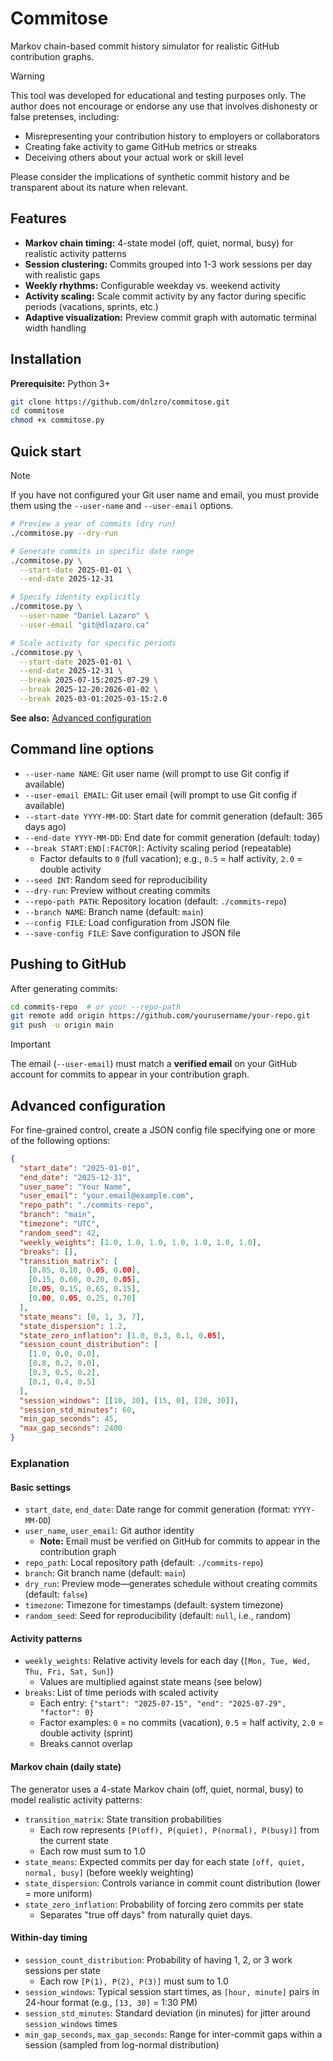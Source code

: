 # Commitose

Markov chain-based commit history simulator for realistic GitHub contribution graphs.

> [!WARNING]
> This tool was developed for educational and testing purposes only. The author does not encourage or endorse any use that involves dishonesty or false pretenses, including:
> 
> - Misrepresenting your contribution history to employers or collaborators
> - Creating fake activity to game GitHub metrics or streaks
> - Deceiving others about your actual work or skill level
> 
> Please consider the implications of synthetic commit history and be transparent about its nature when relevant.

## Features

- **Markov chain timing:** 4-state model (off, quiet, normal, busy) for realistic activity patterns
- **Session clustering:** Commits grouped into 1-3 work sessions per day with realistic gaps
- **Weekly rhythms:** Configurable weekday vs. weekend activity
- **Activity scaling:** Scale commit activity by any factor during specific periods (vacations, sprints, etc.)
- **Adaptive visualization:** Preview commit graph with automatic terminal width handling

## Installation

**Prerequisite:** Python 3+

```bash
git clone https://github.com/dnlzro/commitose.git
cd commitose
chmod +x commitose.py
```

## Quick start

> [!NOTE]
> If you have not configured your Git user name and email, you must provide them using the `--user-name` and `--user-email` options.

```bash
# Preview a year of commits (dry run)
./commitose.py --dry-run

# Generate commits in specific date range
./commitose.py \
  --start-date 2025-01-01 \
  --end-date 2025-12-31

# Specify identity explicitly
./commitose.py \
  --user-name "Daniel Lazaro" \
  --user-email "git@dlazaro.ca"

# Scale activity for specific periods
./commitose.py \
  --start-date 2025-01-01 \
  --end-date 2025-12-31 \
  --break 2025-07-15:2025-07-29 \
  --break 2025-12-20:2026-01-02 \
  --break 2025-03-01:2025-03-15:2.0
```

**See also:** [Advanced configuration](#advanced-configuration)

## Command line options

- `--user-name NAME`: Git user name (will prompt to use Git config if available)
- `--user-email EMAIL`: Git user email (will prompt to use Git config if available)
- `--start-date YYYY-MM-DD`: Start date for commit generation (default: 365 days ago)
- `--end-date YYYY-MM-DD`: End date for commit generation (default: today)
- `--break START:END[:FACTOR]`: Activity scaling period (repeatable)
  - Factor defaults to `0` (full vacation); e.g., `0.5` = half activity, `2.0` = double activity
- `--seed INT`: Random seed for reproducibility
- `--dry-run`: Preview without creating commits
- `--repo-path PATH`: Repository location (default: `./commits-repo`)
- `--branch NAME`: Branch name (default: `main`)
- `--config FILE`: Load configuration from JSON file
- `--save-config FILE`: Save configuration to JSON file

## Pushing to GitHub

After generating commits:

```bash
cd commits-repo  # or your --repo-path
git remote add origin https://github.com/yourusername/your-repo.git
git push -u origin main
```

> [!IMPORTANT]
> The email (`--user-email`) must match a **verified email** on your GitHub account for commits to appear in your contribution graph.

## Advanced configuration

For fine-grained control, create a JSON config file specifying one or more of the following options:

```json
{
  "start_date": "2025-01-01",
  "end_date": "2025-12-31",
  "user_name": "Your Name",
  "user_email": "your.email@example.com",
  "repo_path": "./commits-repo",
  "branch": "main",
  "timezone": "UTC",
  "random_seed": 42,
  "weekly_weights": [1.0, 1.0, 1.0, 1.0, 1.0, 1.0, 1.0],
  "breaks": [],
  "transition_matrix": [
    [0.85, 0.10, 0.05, 0.00],
    [0.15, 0.60, 0.20, 0.05],
    [0.05, 0.15, 0.65, 0.15],
    [0.00, 0.05, 0.25, 0.70]
  ],
  "state_means": [0, 1, 3, 7],
  "state_dispersion": 1.2,
  "state_zero_inflation": [1.0, 0.3, 0.1, 0.05],
  "session_count_distribution": [
    [1.0, 0.0, 0.0],
    [0.8, 0.2, 0.0],
    [0.3, 0.5, 0.2],
    [0.1, 0.4, 0.5]
  ],
  "session_windows": [[10, 30], [15, 0], [20, 30]],
  "session_std_minutes": 60,
  "min_gap_seconds": 45,
  "max_gap_seconds": 2400
}
```

### Explanation

#### Basic settings

- `start_date`, `end_date`: Date range for commit generation (format: `YYYY-MM-DD`)
- `user_name`, `user_email`: Git author identity
  - **Note:** Email must be verified on GitHub for commits to appear in the contribution graph
- `repo_path`: Local repository path (default: `./commits-repo`)
- `branch`: Git branch name (default: `main`)
- `dry_run`: Preview mode—generates schedule without creating commits (default: `false`)
- `timezone`: Timezone for timestamps (default: system timezone)
- `random_seed`: Seed for reproducibility (default: `null`, i.e., random)

#### Activity patterns

- `weekly_weights`: Relative activity levels for each day (`[Mon, Tue, Wed, Thu, Fri, Sat, Sun]`)
  - Values are multiplied against state means (see below)
- `breaks`: List of time periods with scaled activity
  - Each entry: `{"start": "2025-07-15", "end": "2025-07-29", "factor": 0}`
  - Factor examples: `0` = no commits (vacation), `0.5` = half activity, `2.0` = double activity (sprint)
  - Breaks cannot overlap

#### Markov chain (daily state)

The generator uses a 4-state Markov chain (off, quiet, normal, busy) to model realistic activity patterns:

- `transition_matrix`: State transition probabilities
  - Each row represents `[P(off), P(quiet), P(normal), P(busy)]` from the current state
  - Each row must sum to 1.0
- `state_means`: Expected commits per day for each state `[off, quiet, normal, busy]` (before weekly weighting)
- `state_dispersion`: Controls variance in commit count distribution (lower = more uniform)
- `state_zero_inflation`: Probability of forcing zero commits per state
  - Separates "true off days" from naturally quiet days.

#### Within-day timing

- `session_count_distribution`: Probability of having 1, 2, or 3 work sessions per state
  - Each row `[P(1), P(2), P(3)]` must sum to 1.0
- `session_windows`: Typical session start times, as `[hour, minute]` pairs in 24-hour format (e.g., `[13, 30]` = 1:30 PM)
- `session_std_minutes`: Standard deviation (in minutes) for jitter around `session_windows` times
- `min_gap_seconds`, `max_gap_seconds`: Range for inter-commit gaps within a session (sampled from log-normal distribution)
